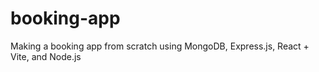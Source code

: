 # booking-app
Making a booking app from scratch using MongoDB, Express.js, React + Vite, and Node.js
